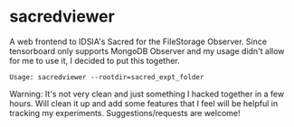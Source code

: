 # sacredviewer
A web frontend to IDSIA's Sacred for the FileStorage Observer. Since tensorboard only supports MongoDB Observer and my usage didn't allow for me to use it, I decided to put this together.

```
Usage: sacredviewer --rootdir=sacred_expt_folder
```

Warning: It's not very clean and just something I hacked together in a few hours. Will clean it up and add some features that I feel will be helpful in tracking my experiments. Suggestions/requests are welcome! 

